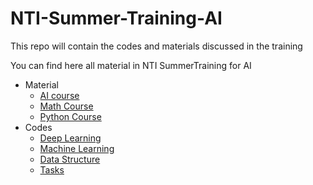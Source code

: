 # NTI-Summer-Training-AI
This repo will contain the codes and materials discussed in the training

You can find here all material in NTI SummerTraining for AI
- Material
  - [AI course](https://github.com/mohmmedelfateh/NTI-Summer-Training-AI/tree/main/Material/AI%20course)
  - [Math Course](https://github.com/mohmmedelfateh/NTI-Summer-Training-AI/tree/main/Material/Math%20Course)
  - [Python Course](https://github.com/mohmmedelfateh/NTI-Summer-Training-AI/tree/main/Material/Python%20Course)
- Codes
  - [Deep Learning](https://github.com/mohmmedelfateh/NTI-Summer-Training-AI/tree/main/Deep%20Learning)
  - [Machine Learning](https://github.com/mohmmedelfateh/NTI-Summer-Training-AI/tree/main/Machine%20Learning)
  - [Data Structure](https://github.com/mohmmedelfateh/NTI-Summer-Training-AI/tree/main/Data%20Structure)
  - [Tasks](https://github.com/mohmmedelfateh/NTI-Summer-Training-AI/tree/main/Tasks)
